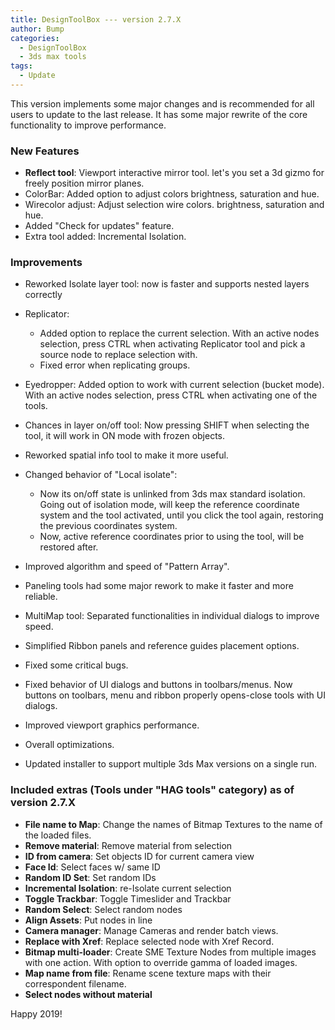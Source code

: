 ```yaml
---
title: DesignToolBox --- version 2.7.X
author: Bump
categories:
  - DesignToolBox
  - 3ds max tools
tags:
  - Update
---
```


This version implements some major changes and is recommended for all users to update to the last release. It has some major rewrite of the core functionality to improve performance.

### New Features

* **Reflect tool**: Viewport interactive mirror tool. let's you set a 3d gizmo for freely position mirror planes.
* ColorBar: Added option to adjust colors brightness, saturation and hue.
* Wirecolor adjust: Adjust selection wire colors. brightness, saturation and hue.
* Added "Check for updates" feature.
* Extra tool added: Incremental Isolation.

### Improvements

* Reworked Isolate layer tool: now is faster and supports nested layers correctly
* Replicator:
  * Added option to replace the current selection. With an active nodes selection, press CTRL when activating Replicator tool and pick a source node to replace selection with.
  * Fixed error when replicating groups.
* Eyedropper: Added option to work with current selection (bucket mode). With an active nodes selection, press CTRL when activating one of the tools.
* Chances in layer on/off tool: Now pressing SHIFT when selecting the tool, it will work in ON mode with frozen objects.
* Reworked spatial info tool to make it more useful.
* Changed behavior of "Local isolate":
  * Now its on/off state is unlinked from 3ds max standard isolation. Going out of isolation mode, will keep the reference coordinate system and the tool activated, until you click the tool again, restoring the previous coordinates system.
  * Now, active reference coordinates prior to using the tool, will be restored after.
* Improved algorithm and speed of "Pattern Array".
* Paneling tools had some major rework to make it faster and more reliable.
* MultiMap tool: Separated functionalities in individual dialogs to improve speed.

* Simplified Ribbon panels and reference guides placement options.
* Fixed some critical bugs.
* Fixed behavior of UI dialogs and buttons in toolbars/menus. Now buttons on toolbars, menu and ribbon properly opens-close tools with UI dialogs.
* Improved viewport graphics performance.
* Overall optimizations.
* Updated installer to support multiple 3ds Max versions on a single run.

### Included extras (Tools under "HAG tools" category) as of version 2.7.X

* **File name to Map**:      Change the names of Bitmap Textures to the name of the loaded files.
* **Remove material**:       Remove material from selection
* **ID from camera**:        Set objects ID for current camera view
* **Face Id**:               Select faces w/ same ID
* **Random ID Set**:         Set random IDs
* **Incremental Isolation**: re-Isolate current selection
* **Toggle Trackbar**:       Toggle Timeslider and Trackbar
* **Random Select**:         Select random nodes
* **Align Assets**:          Put nodes in line
* **Camera manager**:        Manage Cameras and render batch views.
* **Replace with Xref**:     Replace selected node with Xref Record.
* **Bitmap multi-loader**:   Create SME Texture Nodes from multiple images with one action. With option to override gamma of loaded images.
* **Map name from file**:    Rename scene texture maps with their correspondent filename.
* **Select nodes without material**

Happy 2019!